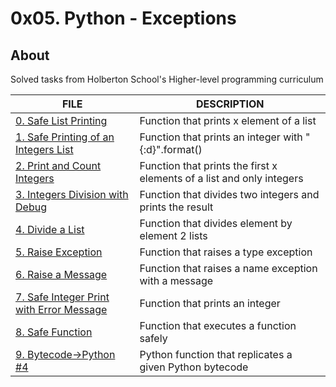 # 0x05. Python - Exceptions

## About
Solved tasks from Holberton School's Higher-level programming curriculum

FILE | DESCRIPTION
----|----
[0. Safe List Printing](./0-safe_print_list.py) | Function that prints x element of a list
[1. Safe Printing of an Integers List](./1-safe_print_integer.py) | Function that prints an integer with "{:d}".format()
[2. Print and Count Integers](./2-safe_print_list_integers.py) | Function that prints the first x elements of a list and only integers
[3. Integers Division with Debug](./3-safe_print_division.py) | Function that divides two integers and prints the result
[4. Divide a List](./4-list_division.py) | Function that divides element by element 2 lists
[5. Raise Exception](./5-raise_exception.py) | Function that raises a type exception
[6. Raise a Message](./6-raise_exception_msg.py) | Function that raises a name exception with a message
[7. Safe Integer Print with Error Message](./100-safe_print_integer_err.py) | Function that prints an integer
[8. Safe Function](./101-safe_function.py) | Function that executes a function safely
[9. Bytecode->Python #4](./102-magic_calculation) | Python function that replicates a given Python bytecode
